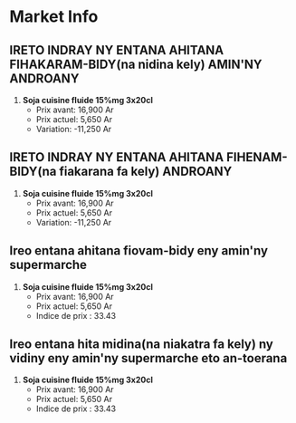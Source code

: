 # Market Info

## IRETO INDRAY NY ENTANA AHITANA FIHAKARAM-BIDY(na nidina kely) AMIN'NY ANDROANY

1. **Soja cuisine fluide 15%mg 3x20cl**
   - Prix avant: 16,900 Ar
   - Prix actuel: 5,650 Ar
   - Variation: -11,250 Ar

## IRETO INDRAY NY ENTANA AHITANA FIHENAM-BIDY(na fiakarana fa kely) ANDROANY

1. **Soja cuisine fluide 15%mg 3x20cl**
   - Prix avant: 16,900 Ar
   - Prix actuel: 5,650 Ar
   - Variation: -11,250 Ar

## Ireo entana ahitana fiovam-bidy eny amin'ny supermarche

1. **Soja cuisine fluide 15%mg 3x20cl**
   - Prix avant: 16,900 Ar
   - Prix actuel: 5,650 Ar
   - Indice de prix : 33.43

## Ireo entana hita midina(na niakatra fa kely) ny vidiny eny amin'ny supermarche eto an-toerana

1. **Soja cuisine fluide 15%mg 3x20cl**
   - Prix avant: 16,900 Ar
   - Prix actuel: 5,650 Ar
   - Indice de prix : 33.43

